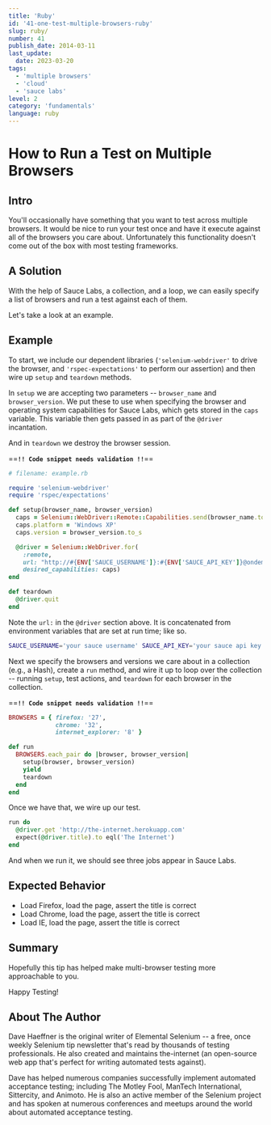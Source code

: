 ```yaml
---
title: 'Ruby'
id: '41-one-test-multiple-browsers-ruby'
slug: ruby/
number: 41
publish_date: 2014-03-11
last_update:
  date: 2023-03-20
tags:
  - 'multiple browsers'
  - 'cloud'
  - 'sauce labs'
level: 2
category: 'fundamentals'
language: ruby
---
```


# How to Run a Test on Multiple Browsers

## Intro

You'll occasionally have something that you want to test across multiple browsers. It would be nice to run your test once and have it execute against all of the browsers you care about. Unfortunately this functionality doesn't come out of the box with most testing frameworks.

## A Solution

With the help of Sauce Labs, a collection, and a loop, we can easily specify a list of browsers and run a test against each of them.

Let's take a look at an example.

## Example

To start, we include our dependent libraries (`'selenium-webdriver'` to drive the browser, and `'rspec-expectations'` to perform our assertion) and then wire up `setup` and `teardown` methods.

In `setup` we are accepting two parameters -- `browser_name` and `browser_version`. We put these to use when specifying the browser and operating system capabilities for Sauce Labs, which gets stored in the `caps` variable. This variable then gets passed in as part of the `@driver` incantation.

And in `teardown` we destroy the browser session.

==**`!! Code snippet needs validation !!`**==

```ruby
# filename: example.rb

require 'selenium-webdriver'
require 'rspec/expectations'

def setup(browser_name, browser_version)
  caps = Selenium::WebDriver::Remote::Capabilities.send(browser_name.to_sym)
  caps.platform = 'Windows XP'
  caps.version = browser_version.to_s

  @driver = Selenium::WebDriver.for(
    :remote,
    url: "http://#{ENV['SAUCE_USERNAME']}:#{ENV['SAUCE_API_KEY']}@ondemand.saucelabs.com:80/wd/hub",
    desired_capabilities: caps)
end

def teardown
  @driver.quit
end
```

Note the `url:` in the `@driver` section above. It is concatenated from environment variables that are set at run time; like so.

```sh
SAUCE_USERNAME='your sauce username' SAUCE_API_KEY='your sauce api key' ruby example.rb
```

Next we specify the browsers and versions we care about in a collection (e.g., a Hash), create a `run` method, and wire it up to loop over the collection -- running `setup`, test actions, and `teardown` for each browser in the collection.

==**`!! Code snippet needs validation !!`**==

```ruby
BROWSERS = { firefox: '27',
             chrome: '32',
             internet_explorer: '8' }

def run
  BROWSERS.each_pair do |browser, browser_version|
    setup(browser, browser_version)
    yield
    teardown
  end
end
```

Once we have that, we wire up our test.

```ruby
run do
  @driver.get 'http://the-internet.herokuapp.com'
  expect(@driver.title).to eql('The Internet')
end
```

And when we run it, we should see three jobs appear in Sauce Labs.

## Expected Behavior

+ Load Firefox, load the page, assert the title is correct
+ Load Chrome, load the page, assert the title is correct
+ Load IE, load the page, assert the title is correct

## Summary

Hopefully this tip has helped make multi-browser testing more approachable to you.

Happy Testing!

## About The Author

Dave Haeffner is the original writer of Elemental Selenium -- a free, once weekly Selenium tip newsletter that's read by thousands of testing professionals. He also created and maintains the-internet (an open-source web app that's perfect for writing automated tests against).

Dave has helped numerous companies successfully implement automated acceptance testing; including The Motley Fool, ManTech International, Sittercity, and Animoto. He is also an active member of the Selenium project and has spoken at numerous conferences and meetups around the world about automated acceptance testing.
